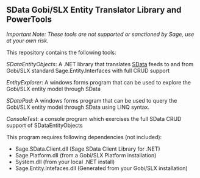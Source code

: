 

SData Gobi/SLX Entity Translator Library and PowerTools
-------------------------------------------------------

*Important Note: These tools are not supported or sanctioned by Sage, use at your own risk.*

This repository contains the following tools:

*SDataEntityObjects*:
A .NET library that translates [SData](http://sdata.sage.com) feeds to and from Gobi/SLX standard Sage.Entity.Interfaces with full CRUD support

*EntityExplorer*:
A windows forms program that can be used to explore the Gobi/SLX entity model through SData

*SDataPad*:
A windows forms program that can be used to query the Gobi/SLX entity model through SData using LINQ syntax.

*ConsoleTest*:
a console program which exercises the full SData CRUD support of SDataEntityObjects 

This program requires following dependencies (not included):

- Sage.SData.Client.dll (Sage SData Client Library for .NET)
- Sage.Platform.dll (from a Gobi/SLX Platform installation)
- System.dll (from your local .NET install)
- Sage.Entity.Intefaces.dll (Generated from your Gobi/SLX installation)



